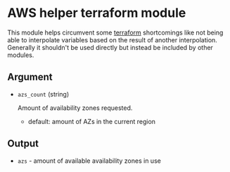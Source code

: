 # AWS helper terraform module

This module helps circumvent some [terraform](https://www.terraform.io)
shortcomings like not being able to interpolate variables based on the result of
another interpolation. Generally it shouldn't be used directly but instead be
included by other modules.

## Argument

- `azs_count` (string)

  Amount of availability zones requested.
  - default: amount of AZs in the current region

## Output

- `azs` - amount of available availability zones in use
